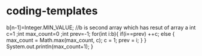 # coding-templates


 b[n-1]=Integer.MIN_VALUE;
            //b is second array which has resut of array a
            int c=1 ;int max_count=0 ;int prev=-1;
            for(int i:b){
                if(i==prev)
                    ++c;
                else {
                    max_count = Math.max(max_count, c);
                    c = 1;
                    prev = i;
                }
            }
            System.out.println(max_count+1);
        }
